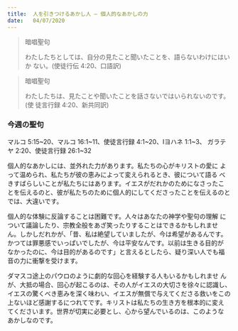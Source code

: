 ```yaml
---
title:  人を引きつけるあかし人 ― 個人的なあかしの力
date:   04/07/2020
---
```


> <p>暗唱聖句</p>
>  わたしたちとしては、自分の見たこと聞いたことを、語らないわけにはいか ない。(使徒行伝 4:20、口語訳)

> <p>暗唱聖句</p>
> わたしたちは、見たことや聞いたことを話さないではいられないのです。(使 徒言行録 4:20、新共同訳)

### 今週の聖句
マルコ 5:15~20、マルコ 16:1~11、使徒言行録 4:1~20、Iヨハネ 1:1~3、 ガラテヤ 2:20、使徒言行録 26:1~32

個人的なあかしには、並外れた力があります。私たちの心がキリストの愛に よって温められ、私たちが彼の恵みによって変えられるとき、彼について語る べきすばらしいことが私たちにはあります。イエスがだれかのためになさったこ とを伝えるのと、彼が私たちのために個人的にしてくださったことを伝えるのと では、大違いです。

個人的な体験に反論することは困難です。人々はあなたの神学や聖句の理解 について議論したり、宗教全般をあざ笑ったりすることはできるかもしれませ ん。しかしだれかが、「昔、私は絶望していましたが、今は希望があるんです。 かつては罪悪感でいっぱいでしたが、今は平安なんです。以前は生きる目的が なかったのに、今は目的があるのです」と言えるとしたら、疑り深い人でも福 音の力に衝撃を受けます。

ダマスコ途上のパウロのように劇的な回心を経験する人もいるかもしれませ んが、大抵の場合、回心が起こるのは、その人がイエスの大切さを徐々に認識し、 イエスの驚くべき恵みを深く味わい、イエスが無償で与えてくださる救いをこの 上ないほど感謝するにつれてです。キリストは私たちの生き方を根本的に変え てくださいます。世界が切実に必要とし、心から望んでいるのは、このような あかしなのです。